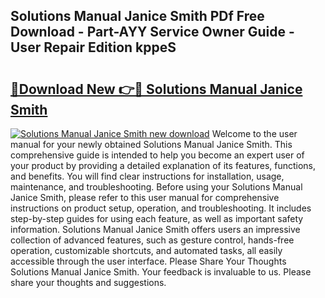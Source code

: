 ## Solutions Manual Janice Smith PDf Free Download - Part-AYY Service Owner Guide - User Repair Edition kppeS

# <h2><a href="http://bc62342.oget.top/?id=Solutions+Manual+Janice+Smith">🔗Download New 👉🔴 Solutions Manual Janice Smith</a></h2>

[![Solutions Manual Janice Smith new download](https://i.imgur.com/5g1atiW.png)](http://bc62342.oget.top/?id=Solutions+Manual+Janice+Smith)
Welcome to the user manual for your newly obtained Solutions Manual Janice Smith. This comprehensive guide is intended to help you become an expert user of your product by providing a detailed explanation of its features, functions, and benefits. You will find clear instructions for installation, usage, maintenance, and troubleshooting. Before using your Solutions Manual Janice Smith, please refer to this user manual for comprehensive instructions on product setup, operation, and troubleshooting. It includes step-by-step guides for using each feature, as well as important safety information. Solutions Manual Janice Smith offers users an impressive collection of advanced features, such as gesture control, hands-free operation, customizable shortcuts, and automated tasks, all easily accessible through the user interface. Please Share Your Thoughts Solutions Manual Janice Smith. Your feedback is invaluable to us. Please share your thoughts and suggestions.
